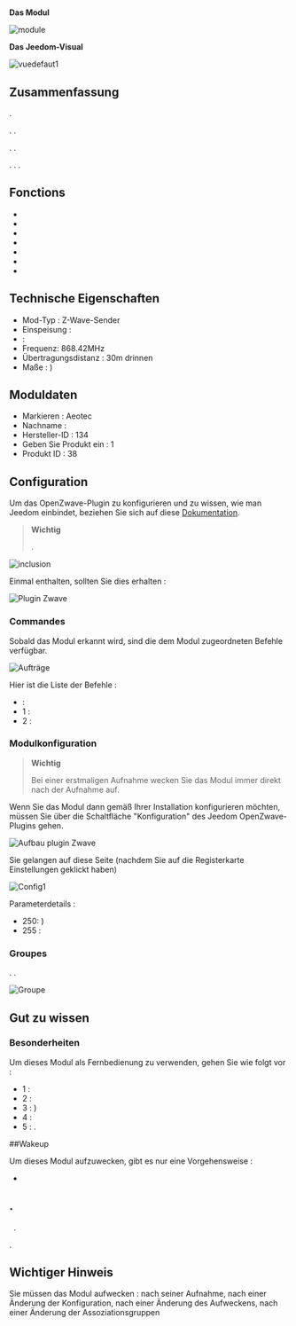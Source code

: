 # 

**Das Modul**

![module](images/aeotec.panicbutton/module.jpg)

**Das Jeedom-Visual**

![vuedefaut1](images/aeotec.panicbutton/vuedefaut1.jpg)

## Zusammenfassung

.

. .

. .

. . .

## Fonctions

-   
-   
-   
-   
-   
-   
-   

## Technische Eigenschaften

-   Mod-Typ : Z-Wave-Sender
-   Einspeisung : 
-    : 
-   Frequenz: 868.42MHz
-   Übertragungsdistanz : 30m drinnen
-   Maße : )

## Moduldaten

-   Markieren : Aeotec
-   Nachname : 
-   Hersteller-ID : 134
-   Geben Sie Produkt ein : 1
-   Produkt ID : 38

## Configuration

Um das OpenZwave-Plugin zu konfigurieren und zu wissen, wie man Jeedom einbindet, beziehen Sie sich auf diese [Dokumentation](https://doc.jeedom.com/de_DE/plugins/automation%20protocol/openzwave/).

> **Wichtig**
>
> .

![inclusion](images/aeotec.panicbutton/inclusion.jpg)

Einmal enthalten, sollten Sie dies erhalten :

![Plugin Zwave](images/aeotec.panicbutton/information.jpg)

### Commandes

Sobald das Modul erkannt wird, sind die dem Modul zugeordneten Befehle verfügbar.

![Aufträge](images/aeotec.panicbutton/commandes.jpg)

Hier ist die Liste der Befehle :

-    : 
  - 1 : 
  - 2 : 

### Modulkonfiguration

> **Wichtig**
>
> Bei einer erstmaligen Aufnahme wecken Sie das Modul immer direkt nach der Aufnahme auf.

Wenn Sie das Modul dann gemäß Ihrer Installation konfigurieren möchten, müssen Sie über die Schaltfläche "Konfiguration" des Jeedom OpenZwave-Plugins gehen.

![Aufbau plugin Zwave](images/plugin/bouton_configuration.jpg)

Sie gelangen auf diese Seite (nachdem Sie auf die Registerkarte Einstellungen geklickt haben)

![Config1](images/aeotec.panicbutton/config1.jpg)

Parameterdetails :

-   250: )
-   255 : 

### Groupes

. .

![Groupe](images/aeotec.panicbutton/groupe.jpg)

## Gut zu wissen

### Besonderheiten

Um dieses Modul als Fernbedienung zu verwenden, gehen Sie wie folgt vor :

-   1 : 
-   2 : 
-   3 : )
-   4 : 
-   5 : .

##Wakeup

Um dieses Modul aufzuwecken, gibt es nur eine Vorgehensweise :

-   

## .
 
.


.

## Wichtiger Hinweis

Sie müssen das Modul aufwecken : nach seiner Aufnahme, nach einer Änderung der Konfiguration, nach einer Änderung des Aufweckens, nach einer Änderung der Assoziationsgruppen
